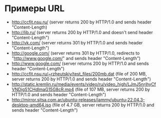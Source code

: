 # Примеры URL

* http://ccfit.nsu.ru/ (server returns 200 by HTTP/1.0 and sends header "Content-Length)
* http://lib.ru/ (server returns 200 by HTTP/1.0 and doesn't send header "Content-Length")
* http://vk.com/ (server returns 301 by HTTP/1.0 and sends header "Content-Length")
* http://google.com/ (server returns 301 by HTTP/1.0, redirects to "http://www.google.com/" and sends header "Content-Length")
* http://www.google.com/ (server returns 200 by HTTP/1.0 and sends header "Content-Length")
* http://ccfit.nsu.ru/~rzheutskiy/test_files/200mb.dat (file of 200 MB, server returns 200 by HTTP/1.0 and sends header "Content-Length")
* http://static.kremlin.ru/media/events/video/ru/video_high/LJmJ5nrjhyCfVNDigS1CHdlmaG15G8cR.mp4 (file of 107 MB, server returns 200 by HTTP/1.0 and sends header "Content-Length")
* http://mirror.sitsa.com.ar/ubuntu-releases/jammy/ubuntu-22.04.3-desktop-amd64.iso (file of 4.7 GB, server returns 200 by HTTP/1.0 and sends header "Content-Length")
